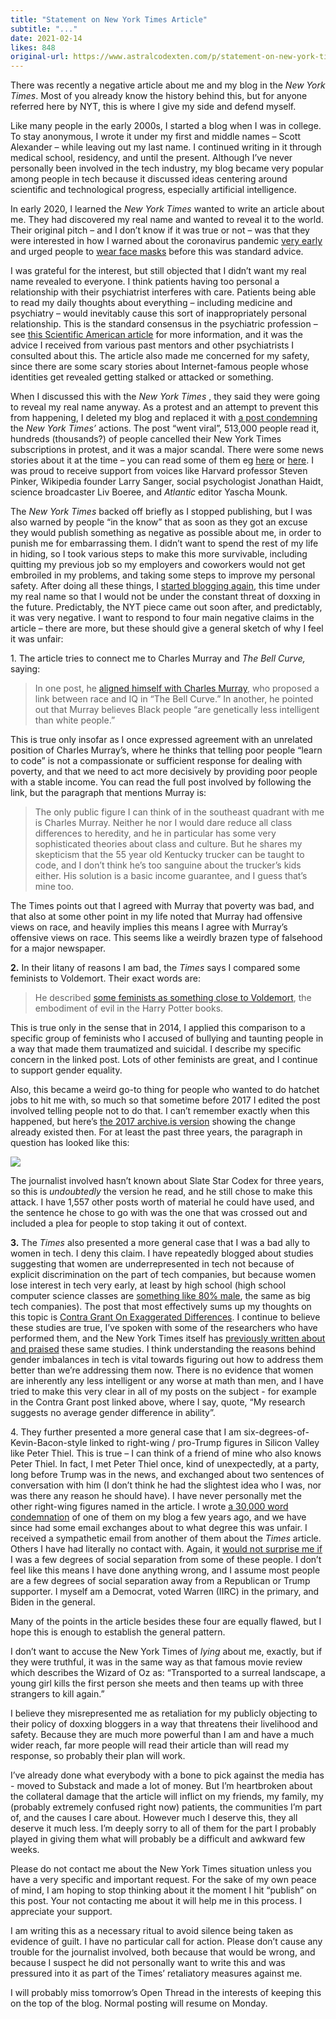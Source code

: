 ```yaml
---
title: "Statement on New York Times Article"
subtitle: "..."
date: 2021-02-14
likes: 848
original-url: https://www.astralcodexten.com/p/statement-on-new-york-times-article
---
```

There was recently a negative article about me and my blog in the _New York Times_. Most of you already know the history behind this, but for anyone referred here by NYT, this is where I give my side and defend myself. 

Like many people in the early 2000s, I started a blog when I was in college. To stay anonymous, I wrote it under my first and middle names – Scott Alexander – while leaving out my last name. I continued writing in it through medical school, residency, and until the present. Although I’ve never personally been involved in the tech industry, my blog became very popular among people in tech because it discussed ideas centering around scientific and technological progress, especially artificial intelligence.

In early 2020, I learned the _New York Times_ wanted to write an article about me. They had discovered my real name and wanted to reveal it to the world. Their original pitch – and I don’t know if it was true or not – was that they were interested in how I warned about the coronavirus pandemic [very early](https://slatestarcodex.com/2020/03/02/coronavirus-links-speculation-open-thread/) and urged people to [wear face masks](https://slatestarcodex.com/2020/03/23/face-masks-much-more-than-you-wanted-to-know/) before this was standard advice.

I was grateful for the interest, but still objected that I didn’t want my real name revealed to everyone. I think patients having too personal a relationship with their psychiatrist interferes with care. Patients being able to read my daily thoughts about everything – including medicine and psychiatry – would inevitably cause this sort of inappropriately personal relationship. This is the standard consensus in the psychiatric profession – see [this Scientific American article](https://webcache.googleusercontent.com/search?q=cache:rcPcxd0-nqQJ:https://blogs.scientificamerican.com/mind-guest-blog/why-psychiatrists-don-t-share-personal-information-with-patients/) for more information, and it was the advice I received from various past mentors and other psychiatrists I consulted about this. The article also made me concerned for my safety, since there are some scary stories about Internet-famous people whose identities get revealed getting stalked or attacked or something.

When I discussed this with the _New York Times_ , they said they were going to reveal my real name anyway. As a protest and an attempt to prevent this from happening, I deleted my blog and replaced it with [a post condemning](https://slatestarcodex.com/2020/06/22/nyt-is-threatening-my-safety-by-revealing-my-real-name-so-i-am-deleting-the-blog/) the _New York Times’_ actions. The post “went viral”, 513,000 people read it, hundreds (thousands?) of people cancelled their New York Times subscriptions in protest, and it was a major scandal. There were some news stories about it at the time – you can read some of them eg [here](https://www.newyorker.com/culture/annals-of-inquiry/slate-star-codex-and-silicon-valleys-war-against-the-media) or [here](https://www.coindesk.com/i-failed-terribly-at-keeping-my-identity-secret-scott-alexander-on-the-value-of-pseudonymity). I was proud to receive support from voices like Harvard professor Steven Pinker, Wikipedia founder Larry Sanger, social psychologist Jonathan Haidt, science broadcaster Liv Boeree, and _Atlantic_ editor Yascha Mounk.

The _New York Times_ backed off briefly as I stopped publishing, but I was also warned by people “in the know” that as soon as they got an excuse they would publish something as negative as possible about me, in order to punish me for embarrassing them. I didn’t want to spend the rest of my life in hiding, so I took various steps to make this more survivable, including quitting my previous job so my employers and coworkers would not get embroiled in my problems, and taking some steps to improve my personal safety. After doing all these things, I [started blogging again](https://astralcodexten.substack.com/p/still-alive), this time under my real name so that I would not be under the constant threat of doxxing in the future. Predictably, the NYT piece came out soon after, and predictably, it was very negative. I want to respond to four main negative claims in the article – there are more, but these should give a general sketch of why I feel it was unfair:

1\. The article tries to connect me to Charles Murray and _The Bell Curve,_ saying:

> In one post, he [aligned himself with Charles Murray](https://slatestarcodex.com/2016/05/23/three-great-articles-on-poverty-and-why-i-disagree-with-all-of-them/), who proposed a link between race and IQ in “The Bell Curve.” In another, he pointed out that Murray believes Black people “are genetically less intelligent than white people.”

This is true only insofar as I once expressed agreement with an unrelated position of Charles Murray’s, where he thinks that telling poor people “learn to code” is not a compassionate or sufficient response for dealing with poverty, and that we need to act more decisively by providing poor people with a stable income. You can read the full post involved by following the link, but the paragraph that mentions Murray is:

> The only public figure I can think of in the southeast quadrant with me is Charles Murray. Neither he nor I would dare reduce all class differences to heredity, and he in particular has some very sophisticated theories about class and culture. But he shares my skepticism that the 55 year old Kentucky trucker can be taught to code, and I don’t think he’s too sanguine about the trucker’s kids either. His solution is a basic income guarantee, and I guess that’s mine too.

The Times points out that I agreed with Murray that poverty was bad, and that also at some other point in my life noted that Murray had offensive views on race, and heavily implies this means I agree with Murray’s offensive views on race. This seems like a weirdly brazen type of falsehood for a major newspaper.

 **2.** In their litany of reasons I am bad, the _Times_ says I compared some feminists to Voldemort. Their exact words are:

> He described [some feminists as something close to Voldemort](https://slatestarcodex.com/2014/08/31/radicalizing-the-romanceless/), the embodiment of evil in the Harry Potter books. 

This is true only in the sense that in 2014, I applied this comparison to a specific group of feminists who I accused of bullying and taunting people in a way that made them traumatized and suicidal. I describe my specific concern in the linked post. Lots of other feminists are great, and I continue to support gender equality.

Also, this became a weird go-to thing for people who wanted to do hatchet jobs to hit me with, so much so that sometime before 2017 I edited the post involved telling people not to do that. I can’t remember exactly when this happened, but here’s [the 2017 archive.is version](https://archive.is/1kSM7) showing the change already existed then. For at least the past three years, the paragraph in question has looked like this:

[![](https://substackcdn.com/image/fetch/w_1456,c_limit,f_auto,q_auto:good,fl_progressive:steep/https%3A%2F%2Fbucketeer-e05bbc84-baa3-437e-9518-adb32be77984.s3.amazonaws.com%2Fpublic%2Fimages%2F886e41a4-cc22-4a9b-96b0-11fbf6ff4c93_683x249.png)](https://substackcdn.com/image/fetch/f_auto,q_auto:good,fl_progressive:steep/https%3A%2F%2Fbucketeer-e05bbc84-baa3-437e-9518-adb32be77984.s3.amazonaws.com%2Fpublic%2Fimages%2F886e41a4-cc22-4a9b-96b0-11fbf6ff4c93_683x249.png)

The journalist involved hasn’t known about Slate Star Codex for three years, so this is _undoubtedly_ the version he read, and he still chose to make this attack. I have 1,557 other posts worth of material he could have used, and the sentence he chose to go with was the one that was crossed out and included a plea for people to stop taking it out of context.

 **3.** The _Times_ also presented a more general case that I was a bad ally to women in tech. I deny this claim. I have repeatedly blogged about studies suggesting that women are underrepresented in tech not because of explicit discrimination on the part of tech companies, but because women lose interest in tech very early, at least by high school (high school computer science classes are [something like 80% male](https://www.ncwit.org/infographic/3435), the same as big tech companies). The post that most effectively sums up my thoughts on this topic is [Contra Grant On Exaggerated Differences](https://slatestarcodex.com/2017/08/07/contra-grant-on-exaggerated-differences/). I continue to believe these studies are true, I’ve spoken with some of the researchers who have performed them, and the New York Times itself has [previously written about and praised](https://www.nytimes.com/2010/06/15/science/15tier.html) these same studies. I think understanding the reasons behind gender imbalances in tech is vital towards figuring out how to address them better than we’re addressing them now. There is no evidence that women are inherently any less intelligent or any worse at math than men, and I have tried to make this very clear in all of my posts on the subject - for example in the Contra Grant post linked above, where I say, quote, “My research suggests no average gender difference in ability”.

4\. They further presented a more general case that I am six-degrees-of-Kevin-Bacon-style linked to right-wing / pro-Trump figures in Silicon Valley like Peter Thiel. This is true – I can think of a friend of mine who also knows Peter Thiel. In fact, I met Peter Thiel once, kind of unexpectedly, at a party, long before Trump was in the news, and exchanged about two sentences of conversation with him (I don’t think he had the slightest idea who I was, nor was there any reason he should have). I have never personally met the other right-wing figures named in the article. I wrote [a 30,000 word condemnation](https://slatestarcodex.com/2013/10/20/the-anti-reactionary-faq/) of one of them on my blog a few years ago, and we have since had some email exchanges about to what degree this was unfair. I received a sympathetic email from another of them about the _Times_ article. Others I have had literally no contact with. Again, it [would not surprise me if](https://www.theonion.com/kevin-bacon-linked-to-al-qaeda-1819566633) I was a few degrees of social separation from some of these people. I don’t feel like this means I have done anything wrong, and I assume most people are a few degrees of social separation away from a Republican or Trump supporter. I myself am a Democrat, voted Warren (IIRC) in the primary, and Biden in the general.

Many of the points in the article besides these four are equally flawed, but I hope this is enough to establish the general pattern.

I don’t want to accuse the New York Times of _lying_ about me, exactly, but if they were truthful, it was in the same way as that famous movie review which describes the Wizard of Oz as: “Transported to a surreal landscape, a young girl kills the first person she meets and then teams up with three strangers to kill again.” 

I believe they misrepresented me as retaliation for my publicly objecting to their policy of doxxing bloggers in a way that threatens their livelihood and safety. Because they are much more powerful than I am and have a much wider reach, far more people will read their article than will read my response, so probably their plan will work.

I’ve already done what everybody with a bone to pick against the media has - moved to Substack and made a lot of money. But I’m heartbroken about the collateral damage that the article will inflict on my friends, my family, my (probably extremely confused right now) patients, the communities I’m part of, and the causes I care about. However much I deserve this, they all deserve it much less. I’m deeply sorry to all of them for the part I probably played in giving them what will probably be a difficult and awkward few weeks. 

Please do not contact me about the New York Times situation unless you have a very specific and important request. For the sake of my own peace of mind, I am hoping to stop thinking about it the moment I hit “publish” on this post. Your not contacting me about it will help me in this process. I appreciate your support.

I am writing this as a necessary ritual to avoid silence being taken as evidence of guilt. I have no particular call for action. Please don’t cause any trouble for the journalist involved, both because that would be wrong, and because I suspect he did not personally want to write this and was pressured into it as part of the Times’ retaliatory measures against me.

I will probably miss tomorrow’s Open Thread in the interests of keeping this on the top of the blog. Normal posting will resume on Monday.
